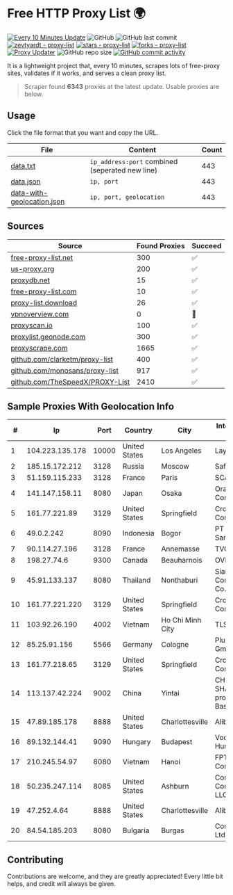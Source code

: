 
# Free HTTP Proxy List 🌍

[![Every 10 Minutes Update](https://github.com/mertguvencli/http-proxy-list/actions/workflows/main.yml/badge.svg?branch=main)](https://github.com/mertguvencli/http-proxy-list/actions/workflows/main.yml)
![GitHub](https://img.shields.io/github/license/mertguvencli/http-proxy-list)
![GitHub last commit](https://img.shields.io/github/last-commit/mertguvencli/http-proxy-list)
[![zevtyardt - proxy-list](https://img.shields.io/static/v1?label=zevtyardt&message=proxy-list&color=blue&logo=github)](https://github.com/zevtyardt/proxy-list "Go to GitHub repo")
[![stars - proxy-list](https://img.shields.io/github/stars/zevtyardt/proxy-list?style=social)](https://github.com/zevtyardt/proxy-list)
[![forks - proxy-list](https://img.shields.io/github/forks/zevtyardt/proxy-list?style=social)](https://github.com/zevtyardt/proxy-list)
[![Proxy Updater](https://github.com/zevtyardt/proxy-list/workflows/Proxy%20Updater/badge.svg)](https://github.com/zevtyardt/proxy-list/actions?query=workflow:"Proxy+Updater")
![GitHub repo size](https://img.shields.io/github/repo-size/zevtyardt/proxy-list)
[![GitHub commit activity](https://img.shields.io/github/commit-activity/m/zevtyardt/proxy-list?logo=commits)](https://github.com/zevtyardt/proxy-list/commits/main)

It is a lightweight project that, every 10 minutes, scrapes lots of free-proxy sites, validates if it works, and serves a clean proxy list.

> Scraper found **6343** proxies at the latest update. Usable proxies are below.

## Usage

Click the file format that you want and copy the URL.

|File|Content|Count|
|----|-------|-----|
|[data.txt](https://raw.githubusercontent.com/mertguvencli/http-proxy-list/main/proxy-list/data.txt)|`ip_address:port` combined (seperated new line)|443|
|[data.json](https://raw.githubusercontent.com/mertguvencli/http-proxy-list/main/proxy-list/data.json)|`ip, port`|443|
|[data-with-geolocation.json](https://raw.githubusercontent.com/mertguvencli/http-proxy-list/main/proxy-list/data-with-geolocation.json)|`ip, port, geolocation`|443|

## Sources

|Source|Found Proxies|Succeed|
|------|-------------|-------|
|[free-proxy-list.net](https://free-proxy-list.net)|300|✅|
|[us-proxy.org](https://www.us-proxy.org)|200|✅|
|[proxydb.net](http://proxydb.net)|15|✅|
|[free-proxy-list.com](https://free-proxy-list.com/?page=&port=&type%5B%5D=http&type%5B%5D=https&up_time=0&search=Search)|10|✅|
|[proxy-list.download](https://www.proxy-list.download/HTTP)|26|✅|
|[vpnoverview.com](https://vpnoverview.com/privacy/anonymous-browsing/free-proxy-servers)|0|🚫|
|[proxyscan.io](https://www.proxyscan.io)|100|✅|
|[proxylist.geonode.com](https://proxylist.geonode.com/api/proxy-list?limit=300&page=1&sort_by=lastChecked&sort_type=desc&protocols=http,https)|300|✅|
|[proxyscrape.com](https://api.proxyscrape.com/v2/?request=displayproxies&protocol=http&timeout=10000&country=all&ssl=all&anonymity=all)|1665|✅|
|[github.com/clarketm/proxy-list](https://raw.githubusercontent.com/clarketm/proxy-list/master/proxy-list-raw.txt)|400|✅|
|[github.com/monosans/proxy-list](https://raw.githubusercontent.com/monosans/proxy-list/main/proxies/http.txt)|917|✅|
|[github.com/TheSpeedX/PROXY-List](https://raw.githubusercontent.com/TheSpeedX/PROXY-List/master/http.txt)|2410|✅|


## Sample Proxies With Geolocation Info

|#|Ip|Port|Country|City|Internet Service Provider|
|-|--|----|-------|----|-------------------------|
|1|104.223.135.178|10000|United States|Los Angeles|LayerHost|
|2|185.15.172.212|3128|Russia|Moscow|SafeData LLC|
|3|51.159.115.233|3128|France|Paris|SCALEWAY|
|4|141.147.158.11|8080|Japan|Osaka|Oracle Corporation|
|5|161.77.221.89|3129|United States|Springfield|Crocker Communications|
|6|49.0.2.242|8090|Indonesia|Bogor|PT Usaha Adi Sanggoro|
|7|90.114.27.196|3128|France|Annemasse|TVCCONV|
|8|198.27.74.6|9300|Canada|Beauharnois|OVH SAS|
|9|45.91.133.137|8080|Thailand|Nonthaburi|Siamdata Communication Co., ltd.|
|10|161.77.221.220|3129|United States|Springfield|Crocker Communications|
|11|103.92.26.190|4002|Vietnam|Ho Chi Minh City|TLSOFT|
|12|85.25.91.156|5566|Germany|Cologne|PlusServer GmbH|
|13|161.77.218.65|3129|United States|Springfield|Crocker Communications|
|14|113.137.42.224|9002|China|Yintai|CHINANET SHAANXI province Cloud Base network|
|15|47.89.185.178|8888|United States|Charlottesville|Alibaba.com LLC|
|16|89.132.144.41|9090|Hungary|Budapest|Vodafone Hungary Ltd.|
|17|210.245.54.97|8080|Vietnam|Hanoi|FPT Telecom Company|
|18|50.235.247.114|8085|United States|Ashburn|Comcast Cable Communications, LLC|
|19|47.252.4.64|8888|United States|Charlottesville|Alibaba.com LLC|
|20|84.54.185.203|8080|Bulgaria|Burgas|ComNet Bulgaria Ltd|



## Contributing

Contributions are welcome, and they are greatly appreciated! Every
little bit helps, and credit will always be given.

